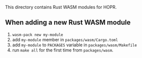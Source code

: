 This directory contains Rust WASM modules for HOPR.

## When adding a new Rust WASM module
1) `wasm-pack new my-module`
2) add `my-module` member in `packages/wasm/Cargo.toml`
3) add `my-module` to `PACKAGES` variable in `packages/wasm/Makefile`
4) run `make all` for the first time from `packages/wasm`.